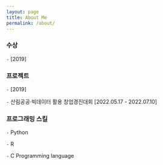 ```yaml
---
layout: page
title: About Me
permalink: /about/
---
```

### 수상

`-` [2019]

### 프로젝트

`-` [2019]

`-` 산림공공·빅데이터 활용 창업경진대회 [2022.05.17 - 2022.07.10]

### 프로그래밍 스킬

`-` Python

`-` R

`-` C Programming language
